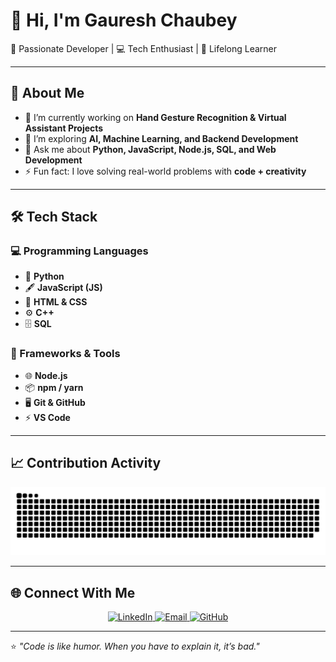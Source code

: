 # 👋 Hi, I'm Gauresh Chaubey

🚀 Passionate Developer | 💻 Tech Enthusiast | 🌱 Lifelong Learner  

---

## 🌟 About Me  
- 🔭 I’m currently working on **Hand Gesture Recognition & Virtual Assistant Projects**  
- 🌱 I’m exploring **AI, Machine Learning, and Backend Development**  
- 💬 Ask me about **Python, JavaScript, Node.js, SQL, and Web Development**  
- ⚡ Fun fact: I love solving real-world problems with **code + creativity**  

---

## 🛠️ Tech Stack  

### 💻 Programming Languages  
- 🐍 **Python**  
- 🖋️ **JavaScript (JS)**  
- 🎨 **HTML & CSS**  
- ⚙️ **C++**  
- 🗄️ **SQL**  

### 🚀 Frameworks & Tools  
- 🌐 **Node.js**  
- 📦 **npm / yarn**  
- 🖥️ **Git & GitHub**  
- ⚡ **VS Code**  

---

## 📈 Contribution Activity
<p align="center">
  <img src="https://raw.githubusercontent.com/Platane/snk/output/github-contribution-grid-snake.svg?color_snake=#36BCF7&color_dots=#E4E4E4,#36BCF7,#FF6EC7,#00C853" alt="minimal snake animation" />
</p>

---

## 🌐 Connect With Me  
<p align="center">
  <a href="https://www.linkedin.com/in/gauresh-chaubey-2b643a345" target="_blank">
    <img src="https://img.shields.io/badge/LinkedIn-0A66C2?logo=linkedin&logoColor=white" alt="LinkedIn"/>
  </a>
  <a href="mailto:your-gaureshchaubey26@gmail.com" target="_blank">
    <img src="https://img.shields.io/badge/Email-D14836?logo=gmail&logoColor=white" alt="Email"/>
  </a>
  <a href="https://github.com/Gauresh83" target="_blank">
    <img src="https://img.shields.io/badge/GitHub-171515?logo=github&logoColor=white" alt="GitHub"/>
  </a>
</p>


---

⭐️ *"Code is like humor. When you have to explain it, it’s bad."*  
